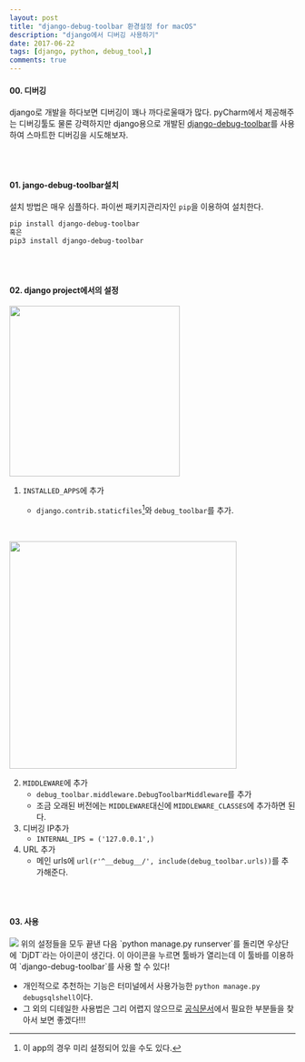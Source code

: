 ```yaml
---
layout: post
title: "django-debug-toolbar 환경설정 for macOS"
description: "django에서 디버깅 사용하기"
date: 2017-06-22
tags: [django, python, debug_tool,]
comments: true
---
```




#### 00. 디버깅

django로 개발을 하다보면 디버깅이 꽤나 까다로울때가 많다. pyCharm에서 제공해주는 디버깅툴도 물론 강력하지만 django용으로 개발된 [django-debug-toolbar](https://django-debug-toolbar.readthedocs.io/en/stable/#)를 사용하여 스마트한 디버깅을 시도해보자.

<br><br>

#### 01. jango-debug-toolbar설치

설치 방법은 매우 심플하다. 파이썬 패키지관리자인 `pip`을 이용하여 설치한다.

```powershell
pip install django-debug-toolbar
혹은
pip3 install django-debug-toolbar
```

<br><br>

#### 02. django project에서의 설정

<img src="../images/django_debug_toolbar00.png" width="300px" />

1. `INSTALLED_APPS`에 추가

   - `django.contrib.staticfiles`[^1]와  `debug_toolbar`를 추가.

   ​

<img src="../images/django_debug_toolbar01.png" width="400px" />

2. `MIDDLEWARE`에 추가
   - `debug_toolbar.middleware.DebugToolbarMiddleware`를 추가
   - 조금 오래된 버전에는 `MIDDLEWARE`대신에 `MIDDLEWARE_CLASSES`에 추가하면 된다.
3. 디버깅 IP추가
   - `INTERNAL_IPS = ('127.0.0.1',)`
4. URL 추가
   - 메인 urls에 `url(r'^__debug__/', include(debug_toolbar.urls))`를 추가해준다.


<br><br>



#### 03. 사용

<img src="../images/django_debug_toolbar02.png" />
위의 설정들을 모두 끝낸 다음 `python manage.py runserver`를 돌리면 우상단에 `DjDT`라는 아이콘이 생긴다. 이 아이콘을 누르면 툴바가 열리는데 이 툴바를 이용하여 `django-debug-toolbar`를 사용 할 수 있다!

- 개인적으로 추천하는 기능은 터미널에서 사용가능한 `python manage.py debugsqlshell`이다. 
- 그 외의 디테일한 사용법은 그리 어렵지 않으므로 [공식문서](https://django-debug-toolbar.readthedocs.io/en/stable/panels.html)에서 필요한 부분들을 찾아서 보면 좋겠다!!!












[^1]: 이 app의 경우 미리 설정되어 있을 수도 있다.







































